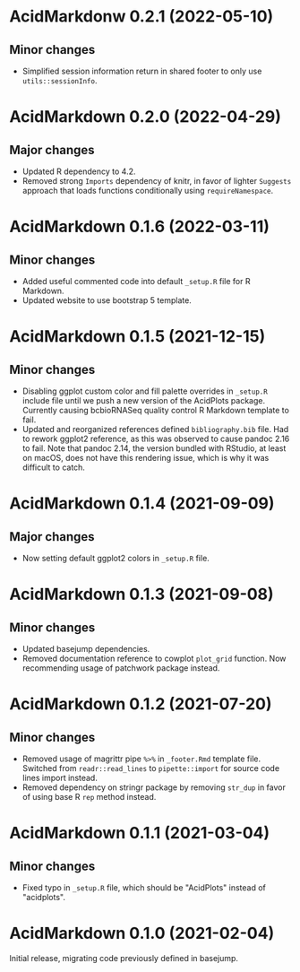 # AcidMarkdonw 0.2.1 (2022-05-10)

## Minor changes

- Simplified session information return in shared footer to only use
  `utils::sessionInfo`.

# AcidMarkdown 0.2.0 (2022-04-29)

## Major changes

- Updated R dependency to 4.2.
- Removed strong `Imports` dependency of knitr, in favor of lighter `Suggests`
  approach that loads functions conditionally using `requireNamespace`.

# AcidMarkdown 0.1.6 (2022-03-11)

## Minor changes

- Added useful commented code into default `_setup.R` file for R Markdown.
- Updated website to use bootstrap 5 template.

# AcidMarkdown 0.1.5 (2021-12-15)

## Minor changes

- Disabling ggplot custom color and fill palette overrides in `_setup.R` include
  file until we push a new version of the AcidPlots package. Currently causing
  bcbioRNASeq quality control R Markdown template to fail.
- Updated and reorganized references defined `bibliography.bib` file. Had to
  rework ggplot2 reference, as this was observed to cause pandoc 2.16 to fail.
  Note that pandoc 2.14, the version bundled with RStudio, at least on macOS,
  does not have this rendering issue, which is why it was difficult to catch.

# AcidMarkdown 0.1.4 (2021-09-09)

## Major changes

- Now setting default ggplot2 colors in `_setup.R` file.

# AcidMarkdown 0.1.3 (2021-09-08)

## Minor changes

- Updated basejump dependencies.
- Removed documentation reference to cowplot `plot_grid` function. Now
  recommending usage of patchwork package instead.

# AcidMarkdown 0.1.2 (2021-07-20)

## Minor changes

- Removed usage of magrittr pipe `%>%` in `_footer.Rmd` template file.
  Switched from `readr::read_lines` to `pipette::import` for source code
  lines import instead.
- Removed dependency on stringr package by removing `str_dup` in favor of
  using base R `rep` method instead.

# AcidMarkdown 0.1.1 (2021-03-04)

## Minor changes

- Fixed typo in `_setup.R` file, which should be "AcidPlots" instead of
  "acidplots".

# AcidMarkdown 0.1.0 (2021-02-04)

Initial release, migrating code previously defined in basejump.
